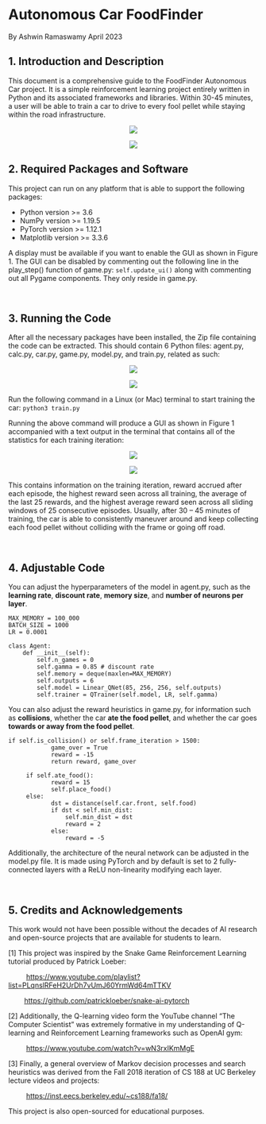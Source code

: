 # Autonomous Car FoodFinder
By Ashwin Ramaswamy
April 2023

<h2><b>1. Introduction and Description</b></h2>

This document is a comprehensive guide to the FoodFinder Autonomous Car project. It is a simple reinforcement learning project entirely written in Python and its associated frameworks and libraries. Within 30-45 minutes, a user will be able to train a car to drive to every fool pellet while staying within the road infrastructure.

<p align="center">
<img src= https://user-images.githubusercontent.com/70033778/232990007-97b392cf-362f-4424-9281-86cea2ee2c7e.png>
</p>
<p align="center">
<img src= https://user-images.githubusercontent.com/70033778/232990029-bbc48238-a787-46ea-88df-8e191eaf4ea7.png>
</p>

<h2><b>2. Required Packages and Software</b></h2>

This project can run on any platform that is able to support the following packages:

<ul>
  <li>Python version >= 3.6</li>
  <li>NumPy version >= 1.19.5</li>
  <li>PyTorch version >= 1.12.1</li>
  <li>Matplotlib version >= 3.3.6</li>
</ul>

A display must be available if you want to enable the GUI as shown in Figure 1. The GUI can be disabled by commenting out the following line in the play_step() function of game.py: ```self.update_ui()``` along with commenting out all Pygame components. They only reside in game.py.

<br>
<h2><b>3. Running the Code </b></h2>

After all the necessary packages have been installed, the Zip file containing the code can be extracted. This should contain 6 Python files: agent.py, calc.py, car.py, game.py, model.py, and train.py, related as such:

<p align="center">
<img src= https://user-images.githubusercontent.com/70033778/232991297-4bbd56d7-bbfe-469a-883a-9b87cc2b699c.png>
</p>
<p align="center">
<img src= https://user-images.githubusercontent.com/70033778/232991449-054f0b72-e878-4ea8-8b4f-067742c74e02.png>
</p>

Run the following command in a Linux (or Mac) terminal to start training the car:
```python3 train.py```

Running the above command will produce a GUI as shown in Figure 1 accompanied with a text output in the terminal that contains all of the statistics for each training iteration:

<p align="center">
<img src= https://user-images.githubusercontent.com/70033778/232991850-de0a5577-f266-4138-a061-90b5a2d1da4e.png>
</p>
<p align="center">
<img src= https://user-images.githubusercontent.com/70033778/232991769-31e63cfe-f18d-473d-ae90-d1c99bd4dc47.png>
</p>

This contains information on the training iteration, reward accrued after each episode, the highest reward seen across all training, the average of the last 25 rewards, and the highest average reward seen across all sliding windows of 25 consecutive episodes. Usually, after 30 – 45 minutes of training, the car is able to consistently maneuver around and keep collecting each food pellet without colliding with the frame or going off road.

<br>
<h2><b>4. Adjustable Code </b></h2>

You can adjust the hyperparameters of the model in agent.py, such as the <b>learning rate</b>, <b>discount rate</b>, <b>memory size</b>, and <b>number of neurons per layer</b>.

```
MAX_MEMORY = 100_000
BATCH_SIZE = 1000
LR = 0.0001

class Agent:
    def __init__(self):
        self.n_games = 0
        self.gamma = 0.85 # discount rate
        self.memory = deque(maxlen=MAX_MEMORY)
        self.outputs = 6
        self.model = Linear_QNet(85, 256, 256, self.outputs)
        self.trainer = QTrainer(self.model, LR, self.gamma)
```

You can also adjust the reward heuristics in game.py, for information such as <b>collisions</b>, whether the car <b>ate the food pellet</b>, and whether the car goes <b>towards or away from the food pellet</b>.

```
if self.is_collision() or self.frame_iteration > 1500:
            game_over = True
            reward = -15
            return reward, game_over

     if self.ate_food():
            reward = 15
            self.place_food()
     else: 
            dst = distance(self.car.front, self.food)
            if dst < self.min_dist:
                self.min_dist = dst 
                reward = 2
            else:
                reward = -5 
```

Additionally, the architecture of the neural network can be adjusted in the model.py file. It is made using PyTorch and by default is set to 2 fully-connected layers with a ReLU non-linearity modifying each layer.

<br>
<h2></b>5. Credits and Acknowledgements</b></h2>

This work would not have been possible without the decades of AI research and open-source projects that are available for students to learn. 

[1] This project was inspired by the Snake Game Reinforcement Learning tutorial produced by Patrick Loeber:

&emsp; &emsp; https://www.youtube.com/playlist?list=PLqnslRFeH2UrDh7vUmJ60YrmWd64mTTKV

&emsp;&emsp;  https://github.com/patrickloeber/snake-ai-pytorch

[2] Additionally, the Q-learning video form the YouTube channel “The Computer Scientist” was extremely formative in my understanding of Q-learning and Reinforcement Learning frameworks such as OpenAI gym:

&emsp; &emsp; https://www.youtube.com/watch?v=wN3rxIKmMgE

[3] Finally, a general overview of Markov decision processes and search heuristics was derived from the Fall 2018 iteration of CS 188 at UC Berkeley lecture videos and projects:

&emsp; &emsp; https://inst.eecs.berkeley.edu/~cs188/fa18/

This project is also open-sourced for educational purposes.






